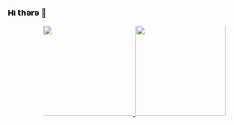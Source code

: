 ### Hi there 👋
<p align="center">
<a href="https://github.com/TheCloverly">
<img height="180em" src="https://github-readme-stats-eight-theta.vercel.app/api?username=Atlas78&show_icons=true&theme=algolia&include_all_commits=true&count_private=true"/>
<img height="180em" src="https://github-readme-stats-eight-theta.vercel.app/api/top-langs/?username=Atlas78&layout=compact"/>
</a>
</p>
